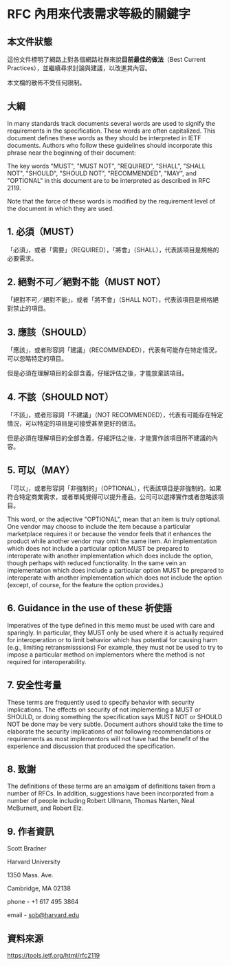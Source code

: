 # RFC 內用來代表需求等級的關鍵字

## 本文件狀態

這份文件標明了網路上對各個網路社群來說**目前最佳的做法**（Best Current Practices），並繼續尋求討論與建議，以改進其內容。

本文檔的散佈不受任何限制。

## 大綱

In many standards track documents several words are used to signify
the requirements in the specification.  These words are often
capitalized.  This document defines these words as they should be
interpreted in IETF documents.  Authors who follow these guidelines
should incorporate this phrase near the beginning of their document:

The key words "MUST", "MUST NOT", "REQUIRED", "SHALL", "SHALL
NOT", "SHOULD", "SHOULD NOT", "RECOMMENDED",  "MAY", and
"OPTIONAL" in this document are to be interpreted as described in
RFC 2119.

Note that the force of these words is modified by the requirement
level of the document in which they are used.

## 1. 必須（MUST）   

「必須」，或者「需要」（REQUIRED），「將會」（SHALL），代表該項目是規格的必要需求。

## 2. 絕對不可／絕對不能（MUST NOT）   

「絕對不可／絕對不能」，或者「將不會」（SHALL NOT），代表該項目是規格絕對禁止的項目。

## 3. 應該（SHOULD）   

「應該」，或者形容詞「建議」（RECOMMENDED），代表有可能存在特定情況，可以忽略特定的項目。

但是必須在理解項目的全部含義，仔細評估之後，才能放棄該項目。

## 4. 不該（SHOULD NOT）

「不該」，或者形容詞「不建議」（NOT RECOMMENDED），代表有可能存在特定情況，可以特定的項目是可接受甚至更好的做法。

但是必須在理解項目的全部含義，仔細評估之後，才能實作該項目所不建議的內容。

## 5. 可以（MAY）   

「可以」，或者形容詞「非強制的」（OPTIONAL），代表該項目是非強制的。如果符合特定商業需求，或者單純覺得可以提升產品，公司可以選擇實作或者忽略該項目。

This word, or the adjective "OPTIONAL", mean that an item is
truly optional.  One vendor may choose to include the item because a
particular marketplace requires it or because the vendor feels that
it enhances the product while another vendor may omit the same item.
An implementation which does not include a particular option MUST be
prepared to interoperate with another implementation which does
include the option, though perhaps with reduced functionality. In the
same vein an implementation which does include a particular option
MUST be prepared to interoperate with another implementation which
does not include the option (except, of course, for the feature the
option provides.)

## 6. Guidance in the use of these 祈使語

Imperatives of the type defined in this memo must be used with care
and sparingly.  In particular, they MUST only be used where it is
actually required for interoperation or to limit behavior which has
potential for causing harm (e.g., limiting retransmisssions)  For
example, they must not be used to try to impose a particular method
on implementors where the method is not required for
interoperability.

## 7. 安全性考量

These terms are frequently used to specify behavior with security
implications.  The effects on security of not implementing a MUST or
SHOULD, or doing something the specification says MUST NOT or SHOULD
NOT be done may be very subtle. Document authors should take the time
to elaborate the security implications of not following
recommendations or requirements as most implementors will not have
had the benefit of the experience and discussion that produced the
specification.

## 8. 致謝

The definitions of these terms are an amalgam of definitions taken
from a number of RFCs.  In addition, suggestions have been
incorporated from a number of people including Robert Ullmann, Thomas
Narten, Neal McBurnett, and Robert Elz.
   
   
## 9. 作者資訊

Scott Bradner

Harvard University

1350 Mass. Ave.
      
Cambridge, MA 02138

phone - +1 617 495 3864

email - sob@harvard.edu
      
## 資料來源

https://tools.ietf.org/html/rfc2119
